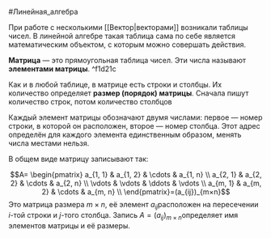 #Линейная_алгебра 

При работе с несколькими [[Вектор|векторами]] возникали таблицы чисел. В линейной алгебре такая таблица сама по себе является математическим объектом, с которым можно совершать действия.

**Матрица** — это прямоугольная таблица чисел. Эти числа называют **элементами матрицы**. ^f1d21c

Как и в любой таблице, в матрице есть строки и столбцы. Их количество определяет **размер (порядок) матрицы**. Сначала пишут количество строк, потом количество столбцов

Каждый элемент матрицы обозначают двумя числами: первое — номер строки, в которой он расположен, второе — номер столбца. Этот адрес определён для каждого элемента единственным образом, менять числа местами нельзя.

В общем виде матрицу записывают так:

$$A=
\begin{pmatrix}
a_{1, 1} & a_{1, 2} & \cdots & a_{1, n} \\
a_{2, 1} & a_{2, 2} & \cdots & a_{2, n} \\
\vdots  & \vdots  & \ddots & \vdots  \\
a_{m, 1} & a_{m, 2} & \cdots & a_{m, n} \\
\end{pmatrix}=(a_{ij})_{m×n​}$$
Это матрица размера $m×n$, её элемент $a_{ij}$​ расположен на пересечении $i$-той строки и $j$-того столбца. Запись $A=(a_{ij}​)_{m×n}$​ определяет имя элементов матрицы и её размеры.

